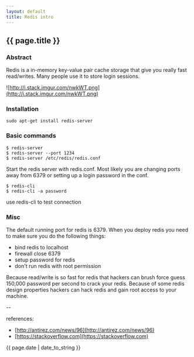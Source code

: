 ```yaml
---
layout: default
title: Redis intro
---
```

## {{ page.title }}

### Abstract

Redis is a in-memory key-value pair cache storage that give you really fast read/writes.  Many people use it to store login sessions.

![http://i.stack.imgur.com/nwkWT.png](http://i.stack.imgur.com/nwkWT.png)

### Installation

```
sudo apt-get install redis-server
```

### Basic commands

```
$ redis-server
$ redis-server --port 1234
$ redis-server /etc/redis/redis.conf
```
Start the redis server with redis.conf. Most likely you are changing ports away from 6379 or setting up a login password in the conf.


```
$ redis-cli
$ redis-cli -a password
```
use redis-cli to test connection

### Misc

The default running port for redis is 6379.  When you deploy redis you need to make sure you do the following things:

* bind redis to localhost
* firewall close 6379
* setup password for redis
* don't run redis with root permission

Because read/write is so fast for redis that hackers can brush force guess 150,000 password per second to crack your redis.  Because of some redis design properties hackers can hack redis and gain root access to your machine.

--

references:

* [http://antirez.com/news/96](http://antirez.com/news/96)
* [https://stackoverflow.com](https://stackoverflow.com)

{{ page.date | date_to_string }}





